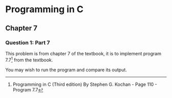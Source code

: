 # Programming in C
## Chapter 7
### Question 1: Part 7

This problem is from chapter 7 of the textbook, it is to implement program 7.7[^1] from the textbook.

You may wish to run the program and compare its output.

[^1]: Programming in C (Third edition) By Stephen G. Kochan - Page 110 - Program 7.7